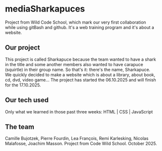 # mediaSharkapuces
Project from Wild Code School, which mark our very first collaboration while using gitBash and github. 
It's a web training program and it's about a website. 

## Our project
This project is called Sharkapuce because the team wanted to have a shark in the title and some another members also wanted to have carapuce (squirtle) in their group name.
So that's it: there's the name, Sharkapuce. 
We quickly decided to make a website which is about a library, about book, cd, dvd, video game... 
The project has started the 06.10.2025 and will finish for the 17.10.2025.

## Our tech used
Only what we learned in those past three weeks: 
HTML | CSS | JavaScript 

## The team
Camille Bujotzek, Pierre Fourdin, Lea François, Remi Karlesking, Nicolas Malafosse, Joachim Masson.
Project from Code Wild School.
October 2025.